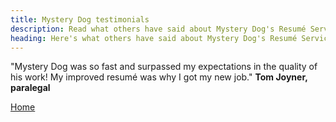 ```yaml
---
title: Mystery Dog testimonials
description: Read what others have said about Mystery Dog's Resumé Service®.
heading: Here's what others have said about Mystery Dog's Resumé Service®.
---
```


<p> "Mystery Dog was so fast and surpassed my expectations in the quality of his work! My improved resumé was why I got my new job."
<strong>Tom Joyner, paralegal</strong></p>

<p><a href="/index">Home</a></p>
